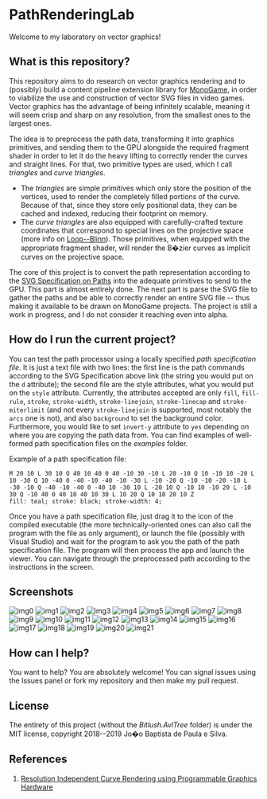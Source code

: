 # PathRenderingLab

Welcome to my laboratory on vector graphics!

## What is this repository?

This repository aims to do research on vector graphics rendering and to (possibly) build a content pipeline extension library for [MonoGame](http://www.monogame.net/), in order to viabilize the use and construction of vector SVG files in video games. Vector graphics has the advantage of being infinitely scalable, meaning it will seem crisp and sharp on any resolution, from the smallest ones to the largest ones.

The idea is to preprocess the path data, transforming it into graphics primitives, and sending them to the GPU alongside the required fragment shader in order to let it do the heavy lifting to correctly render the curves and straight lines. For that, two primitive types are used, which I call _triangles_ and _curve triangles_.

 * The _triangles_ are simple primitives which only store the position of the vertices, used to render the completely filled portions of the curve. Because of that, since they store only positional data, they can be cached and indexed, reducing their footprint on memory.
 * The _curve triangles_ are also equipped with carefully-crafted texture coordinates that correspond to special lines on the projective space (more info on [Loop--Blinn](https://www.microsoft.com/en-us/research/wp-content/uploads/2005/01/p1000-loop.pdf)). Those primitives, when equipped with the appropriate fragment shader, will render the B�zier curves as implicit curves on the projective space.

The core of this project is to convert the path representation according to the [SVG Specification on Paths](https://svgwg.org/svg2-draft/paths.html) into the adequate primitives to send to the GPU. This part is almost entirely done. The next part is parse the SVG file to gather the paths and be able to correctly render an entire SVG file -- thus making it available to be drawn on MonoGame projects. The project is still a work in progress, and I do not consider it reaching even into alpha.

## How do I run the current project?

You can test the path processor using a locally specified _path specification file_. It is just a text file with two lines: the first line is the path commands according to the SVG Specification above link (the string you would put on the `d` attribute); the second file are the style attributes, what you would put on the `style` attribute. Currently, the attributes accepted are only `fill`, `fill-rule`, `stroke`, `stroke-width`, `stroke-linejoin`, `stroke-linecap` and `stroke-miterlimit` (and not every `stroke-linejoin` is supported, most notably the `arcs` one is not), and also `background` to set the background color. Furthermore, you would like to set `invert-y` attribute to `yes` depending on where you are copying the path data from. You can find examples of well-formed path specification files on the _examples_ folder.

Example of a path specification file:
```
M 20 10 L 30 10 Q 40 10 40 0 40 -10 30 -10 L 20 -10 Q 10 -10 10 -20 L 10 -30 Q 10 -40 0 -40 -10 -40 -10 -30 L -10 -20 Q -10 -10 -20 -10 L -30 -10 Q -40 -10 -40 0 -40 10 -30 10 L -20 10 Q -10 10 -10 20 L -10 30 Q -10 40 0 40 10 40 10 30 L 10 20 Q 10 10 20 10 Z
fill: teal; stroke: black; stroke-width: 4;
```
Once you have a path specification file, just drag it to the icon of the compiled executable (the more technically-oriented ones can also call the program with the file as only argument), or launch the file (possibly with Visual Studio) and wait for the program to ask you the path of the path specification file. The program will then process the app and launch the viewer. You can navigate through the preprocessed path according to the instructions in the screen.

## Screenshots
![img0](imgs/pathrendering0.png)
![img1](imgs/pathrendering1.png)
![img2](imgs/pathrendering2.png)
![img3](imgs/pathrendering3.png)
![img4](imgs/pathrendering4.png)
![img5](imgs/pathrendering5.png)
![img6](imgs/pathrendering6.png)
![img7](imgs/pathrendering7.png)
![img8](imgs/pathrendering8.png)
![img9](imgs/pathrendering9.png)
![img10](imgs/pathrendering10.png)
![img11](imgs/pathrendering11.png)
![img12](imgs/pathrendering12.png)
![img13](imgs/pathrendering13.png)
![img14](imgs/pathrendering14.png)
![img15](imgs/pathrendering15.png)
![img16](imgs/pathrendering16.png)
![img17](imgs/pathrendering17.png)
![img18](imgs/pathrendering18.png)
![img19](imgs/pathrendering19.png)
![img20](imgs/pathrendering20.png)
![img21](imgs/pathrendering21.png)

## How can I help?

You want to help? You are absolutely welcome! You can signal issues using the Issues panel or fork my repository and then make my pull request.

## License

The entirety of this project (without the _Bitlush.AvlTree_ folder) is under the MIT license, copyright 2018--2019 Jo�o Baptista de Paula e Silva.

## References

1. [Resolution Independent Curve Rendering using Programmable Graphics Hardware](https://www.microsoft.com/en-us/research/wp-content/uploads/2005/01/p1000-loop.pdf)